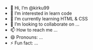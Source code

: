 - 👋 Hi, I’m @kirku99
- 👀 I’m interested in learn code 
- 🌱 I’m currently learning HTML & CSS
- 💞️ I’m looking to collaborate on ...
- 📫 How to reach me ...
- 😄 Pronouns: ...
- ⚡ Fun fact: ...


